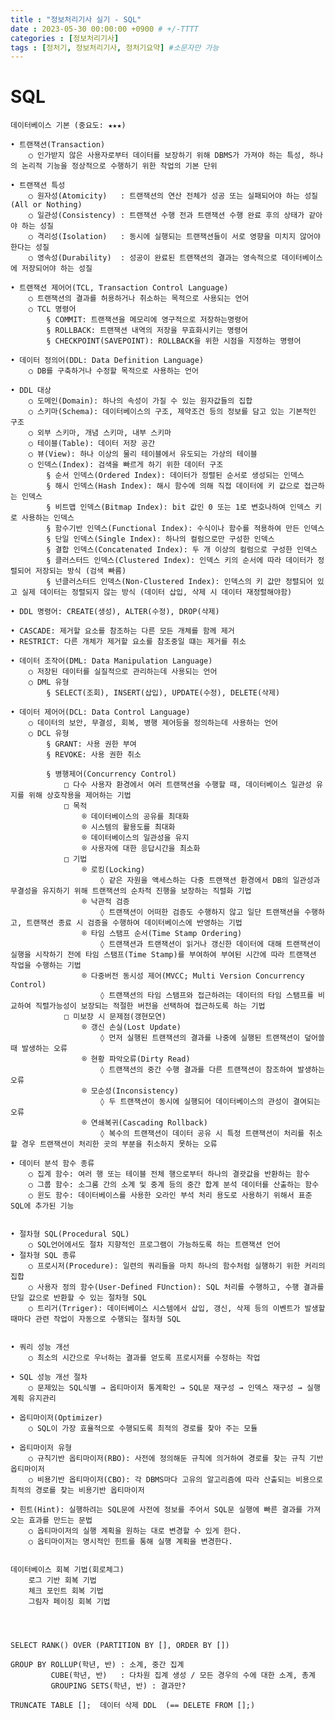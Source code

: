 ```yaml
---
title : "정보처리기사 실기 - SQL"
date : 2023-05-30 00:00:00 +0900 # +/-TTTT
categories : [정보처리기사]
tags : [정처기, 정보처리기사, 정처기요약] #소문자만 가능
---
```


# **SQL**

	데이터베이스 기본 (중요도: ★★★)

	• 트랜잭션(Transaction)
		○ 인가받지 않은 사용자로부터 데이터를 보장하기 위해 DBMS가 가져야 하는 특성, 하나의 논리적 기능을 정상적으로 수행하기 위한 작업의 기본 단위
		
	• 트랜잭션 특성
		○ 원자성(Atomicity)   : 트랜잭션의 연산 전체가 성공 또는 실패되어야 하는 성질 (All or Nothing)
		○ 일관성(Consistency) : 트랜잭션 수행 전과 트랜잭션 수행 완료 후의 상태가 같아야 하는 성질
		○ 격리성(Isolation)   : 동시에 실행되는 트랜잭션들이 서로 영향을 미치지 않어야 한다는 성질
		○ 영속성(Durability)  : 성공이 완료된 트랜잭션의 결과는 영속적으로 데이터베이스에 저장되어야 하는 성질
		
	• 트랜잭션 제어어(TCL, Transaction Control Language)
		○ 트랜잭션의 결과를 허용하거나 취소하는 목적으로 사용되는 언어
		○ TCL 명령어
			§ COMMIT: 트랜잭션을 메모리에 영구적으로 저장하는명령어
			§ ROLLBACK: 트랜잭션 내역의 저장을 무효화시키는 명령어
			§ CHECKPOINT(SAVEPOINT): ROLLBACK을 위한 시점을 지정하는 명령어
			
	• 데이터 정의어(DDL: Data Definition Language)
		○ DB를 구축하거나 수정할 목적으로 사용하는 언어
		
	• DDL 대상
		○ 도메인(Domain): 하나의 속성이 가질 수 있는 원자값들의 집합
		○ 스키마(Schema): 데이터베이스의 구조, 제약조건 등의 정보를 담고 있는 기본적인 구조
		○ 외부 스키마, 개념 스키마, 내부 스키마
		○ 테이블(Table): 데이터 저장 공간
		○ 뷰(View): 하나 이상의 물리 테이블에서 유도되는 가상의 테이블
		○ 인덱스(Index): 검색을 빠르게 하기 위한 데이터 구조
			§ 순서 인덱스(Ordered Index): 데이터가 정렬된 순서로 생성되는 인덱스
			§ 해시 인덱스(Hash Index): 해시 함수에 의해 직접 데이터에 키 값으로 접근하는 인덱스
			§ 비트맵 인덱스(Bitmap Index): bit 값인 0 또는 1로 변호나하여 인덱스 키로 사용하는 인덱스
			§ 함수기반 인덱스(Functional Index): 수식이나 함수를 적용하여 만든 인덱스
			§ 단일 인덱스(Single Index): 하나의 컬럼으로만 구성한 인덱스
			§ 결합 인덱스(Concatenated Index): 두 개 이상의 컬럼으로 구성한 인덱스
			§ 클러스터드 인덱스(Clustered Index): 인덱스 키의 순서에 따라 데이터가 정렬되어 저장되는 방식 (검색 빠름)
			§ 넌클러스터드 인덱스(Non-Clustered Index): 인덱스의 키 값만 정렬되어 있고 실제 데이터는 정렬되지 않는 방식 (데이터 삽입, 삭제 시 데이터 재정렬해야함)
			
	• DDL 명령어: CREATE(생성), ALTER(수정), DROP(삭제)
	
	• CASCADE: 제거할 요소를 참조하는 다른 모든 개체를 함께 제거
	• RESTRICT: 다른 개체가 제거할 요소를 참조중일 떄는 제거를 취소
	
	• 데이터 조작어(DML: Data Manipulation Language)
		○ 저장된 데이터를 실질적으로 관리하는데 사용되는 언어
		○ DML 유형
			§ SELECT(조회), INSERT(삽입), UPDATE(수정), DELETE(삭제)
			
	• 데이터 제어어(DCL: Data Control Language)
		○ 데이터의 보안, 무결성, 회복, 병행 제어등을 정의하는데 사용하는 언어
		○ DCL 유형
			§ GRANT: 사용 권한 부여
			§ REVOKE: 사용 권한 취소
		
			§ 병행제어(Concurrency Control)
				□ 다수 사용자 환경에서 여러 트랜잭션을 수행할 때, 데이터베이스 일관성 유지를 위해 상호작용을 제어하는 기법
				□ 목적
					® 데이터베이스의 공유를 최대화
					® 시스템의 활용도를 최대화
					® 데이터베이스의 일관성을 유지
					® 사용자에 대한 응답시간을 최소화
				□ 기법
					® 로킹(Locking)
						◊ 같은 자원을 액세스하는 다중 트랜잭션 환경에서 DB의 일관성과 무결성을 유지하기 위해 트랜잭션의 순차적 진행을 보장하는 직렬화 기법
					® 낙관적 검증
						◊ 트랜잭션이 어떠한 검증도 수행하지 않고 일단 트랜잭션을 수행하고, 트랜잭션 종료 시 검증을 수행하여 데이터베이스에 반영하는 기법
					® 타임 스탬프 순서(Time Stamp Ordering)
						◊ 트랜잭션과 트랜잭션이 읽거나 갱신한 데이터에 대해 트랜잭션이 실행을 시작하기 전에 타임 스탬프(Time Stamp)를 부여하여 부여된 시간에 따라 트랜잭션 작업을 수행하는 기법
					® 다중버전 동시성 제어(MVCC; Multi Version Concurrency Control)
						◊ 트랜잭션의 타임 스탬프와 접근하려는 데이터의 타임 스탬프를 비교하여 직렬가능성이 보장되는 적절한 버전을 선택하여 접근하도록 하는 기법
				□ 미보장 시 문제점(갱현모연)
					® 갱신 손실(Lost Update)
						◊ 먼저 실행된 트랜잭션의 결과를 나중에 실행된 트랜잭션이 덮어쓸 때 발생하는 오류
					® 현황 파악오류(Dirty Read)
						◊ 트랜잭션의 중간 수행 결과를 다른 트랜잭션이 참조하여 발생하는 오류
					® 모순성(Inconsistency)
						◊ 두 트랜잭션이 동시에 실행되어 데이터베이스의 관성이 결여되는 오류
					® 연쇄복귀(Cascading Rollback)
						◊ 복수의 트랜잭션이 데이터 공유 시 특정 트랜잭션이 처리를 취소할 경우 트랜잭션이 처리한 곳의 부분을 취소하지 못하는 오류

	• 데이터 분석 함수 종류
		○ 집계 함수: 여러 행 또는 테이블 전체 행으로부터 하나의 결괏값을 반환하는 함수
		○ 그룹 함수: 소그룸 간의 소계 및 중계 등의 중간 합계 분석 데이터를 산출하는 함수
		○ 윈도 함수: 데이터베이스를 사용한 오라인 부석 처리 용도로 사용하기 위해서 표준 SQL에 추가된 기능
		

	• 절차형 SQL(Procedural SQL)
		○ SQL언어에서도 절차 지향적인 프로그램이 가능하도록 하는 트랜잭션 언어
	• 절차형 SQL 종류
		○ 프로시저(Procedure): 일련의 쿼리들을 마치 하나의 함수처럼 실행하기 위한 커리의 집합
		○ 사용자 정의 함수(User-Defined FUnction): SQL 처리를 수행하고, 수행 결과를 단일 값으로 반환할 수 있는 절차형 SQL
		○ 트리거(Trriger): 데이터베이스 시스템에서 삽입, 갱신, 삭제 등의 이벤트가 발생할 때마다 관련 작업이 자동으로 수행되는 절차형 SQL
 

	• 쿼리 성능 개선
		○ 최소의 시간으로 우너하는 결과를 얻도록 프로시저를 수정하는 작업
		
	• SQL 성능 개선 절차
		○ 문제있는 SQL식별 → 옵티마이저 통계확인 → SQL문 재구성 → 인덱스 재구성 → 실행계획 유지관리
		
	• 옵티마이저(Optimizer)
		○ SQL이 가장 효율적으로 수행되도록 최적의 경로를 찾아 주는 모듈
		
	• 옵티마이저 유형
		○ 규칙기반 옵티마이저(RBO): 사전에 정의해둔 규칙에 의거하여 경로를 찾는 규칙 기반 옵티마이저
		○ 비용기반 옵티마이저(CBO): 각 DBMS마다 고유의 알고리즘에 따라 산출되는 비용으로 최적의 경로를 찾는 비용기반 옵티마이저
		
	• 힌트(Hint): 실행하려는 SQL문에 사전에 정보를 주어서 SQL문 실행에 빠른 결과를 가져오는 효과를 만드는 문법
		○ 옵티마이저의 실행 계획을 원하는 대로 변경할 수 있게 한다.
		○ 옵티마이저는 명시적인 힌트를 통해 실행 계획을 변경한다.


	데이터베이스 회복 기법(회로체그)
		로그 기반 회복 기법
		체크 포인트 회복 기법
		그림자 페이징 회복 기법




	SELECT RANK() OVER (PARTITION BY [], ORDER BY [])

	GROUP BY ROLLUP(학년, 반) : 소계, 중간 집계
			 CUBE(학년, 반)   : 다차원 집계 생성 / 모든 경우의 수에 대한 소계, 총계
			 GROUPING SETS(학년, 반) : 결과만?
		
	TRUNCATE TABLE [];  데이터 삭제 DDL  (== DELETE FROM [];)
